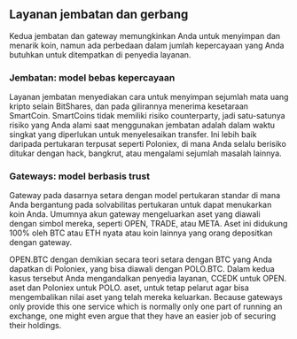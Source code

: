 ## Layanan jembatan dan gerbang

Kedua jembatan dan gateway memungkinkan Anda untuk menyimpan dan menarik koin, namun ada perbedaan dalam jumlah kepercayaan yang Anda butuhkan untuk ditempatkan di penyedia layanan.

### Jembatan: model bebas kepercayaan

Layanan jembatan menyediakan cara untuk menyimpan sejumlah mata uang kripto selain BitShares, dan pada gilirannya menerima kesetaraan SmartCoin. SmartCoins tidak memiliki risiko counterparty, jadi satu-satunya risiko yang Anda alami saat menggunakan jembatan adalah dalam waktu singkat yang diperlukan untuk menyelesaikan transfer. Ini lebih baik daripada pertukaran terpusat seperti Poloniex, di mana Anda selalu berisiko ditukar dengan hack, bangkrut, atau mengalami sejumlah masalah lainnya.

### Gateways: model berbasis trust

Gateway pada dasarnya setara dengan model pertukaran standar di mana Anda bergantung pada solvabilitas pertukaran untuk dapat menukarkan koin Anda. Umumnya akun gateway mengeluarkan aset yang diawali dengan simbol mereka, seperti OPEN, TRADE, atau META. Aset ini didukung 100% oleh BTC atau ETH nyata atau koin lainnya yang orang depositkan dengan gateway.

OPEN.BTC dengan demikian secara teori setara dengan BTC yang Anda dapatkan di Poloniex, yang bisa diawali dengan POLO.BTC. Dalam kedua kasus tersebut Anda mengandalkan penyedia layanan, CCEDK untuk OPEN. aset dan Poloniex untuk POLO. aset, untuk tetap pelarut agar bisa mengembalikan nilai aset yang telah mereka keluarkan. Because gateways only provide this one service which is normally only one part of running an exchange, one might even argue that they have an easier job of securing their holdings.